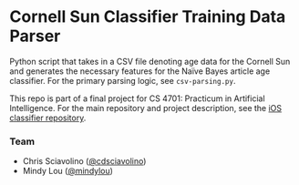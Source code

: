 # Cornell Sun Classifier Training Data Parser
Python script that takes in a CSV file denoting age data for the Cornell Sun and generates the necessary features for the Naïve Bayes article age classifier. For the primary parsing logic, see `csv-parsing.py`.

This repo is part of a final project for CS 4701: Practicum in Artificial Intelligence. For the main repository and project description, see the [iOS classifier repository](https://github.com/cornell-sun/sun-article-age-classifier).

### Team
- Chris Sciavolino ([@cdsciavolino](https://github.com/cdsciavolino))
- Mindy Lou ([@mindylou](https://github.com/mindylou))
